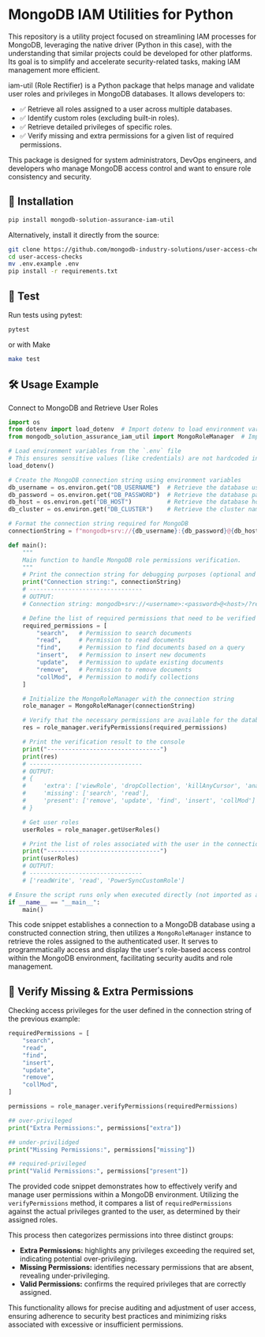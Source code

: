 # MongoDB IAM Utilities for Python
This repository is a utility project focused on streamlining IAM processes for MongoDB, leveraging the native driver (Python in this case), with the understanding that similar projects could be developed for other platforms. Its goal is to simplify and accelerate security-related tasks, making IAM management more efficient.

iam-util (Role Rectifier) is a Python package that helps manage and validate user roles and privileges in MongoDB databases. It allows developers to:

- ✅ Retrieve all roles assigned to a user across multiple databases.
- ✅ Identify custom roles (excluding built-in roles).
- ✅ Retrieve detailed privileges of specific roles.
- ✅ Verify missing and extra permissions for a given list of required permissions.

This package is designed for system administrators, DevOps engineers, and developers who manage MongoDB access control and want to ensure role consistency and security.

## 📌 Installation

```sh
pip install mongodb-solution-assurance-iam-util
```

Alternatively, install it directly from the source:

```sh
git clone https://github.com/mongodb-industry-solutions/user-access-checks.git
cd user-access-checks
mv .env.example .env
pip install -r requirements.txt
```
## 🔬 Test
Run tests using pytest:
```sh
pytest
```
or with Make
```sh
make test
```

## 🛠 Usage Example
Connect to MongoDB and Retrieve User Roles

```python
import os
from dotenv import load_dotenv  # Import dotenv to load environment variables
from mongodb_solution_assurance_iam_util import MongoRoleManager  # Import the custom role manager

# Load environment variables from the `.env` file
# This ensures sensitive values (like credentials) are not hardcoded in the script.
load_dotenv()

# Create the MongoDB connection string using environment variables
db_username = os.environ.get("DB_USERNAME")  # Retrieve the database username
db_password = os.environ.get("DB_PASSWORD")  # Retrieve the database password
db_host = os.environ.get("DB_HOST")          # Retrieve the database host
db_cluster = os.environ.get("DB_CLUSTER")    # Retrieve the cluster name

# Format the connection string required for MongoDB
connectionString = f"mongodb+srv://{db_username}:{db_password}@{db_host}/?retryWrites=true&w=majority&appName={db_cluster}"

def main():
    """
    Main function to handle MongoDB role permissions verification.
    """
    # Print the connection string for debugging purposes (optional and for testing purpose only).
    print("Connection string:", connectionString)
    # --------------------------------
    # OUTPUT:
    # Connection string: mongodb+srv://<username>:<password>@<host>/?retryWrites=true&w=majority&appName=<cluster>

    # Define the list of required permissions that need to be verified
    required_permissions = [
        "search",   # Permission to search documents
        "read",     # Permission to read documents
        "find",     # Permission to find documents based on a query
        "insert",   # Permission to insert new documents
        "update",   # Permission to update existing documents
        "remove",   # Permission to remove documents
        "collMod",  # Permission to modify collections
    ]

    # Initialize the MongoRoleManager with the connection string
    role_manager = MongoRoleManager(connectionString)

    # Verify that the necessary permissions are available for the database
    res = role_manager.verifyPermissions(required_permissions)

    # Print the verification result to the console
    print("--------------------------------")
    print(res)
    # --------------------------------
    # OUTPUT:
    # {
    #     'extra': ['viewRole', 'dropCollection', 'killAnyCursor', 'analyze'],
    #     'missing': ['search', 'read'],
    #     'present': ['remove', 'update', 'find', 'insert', 'collMod']
    # }

    # Get user roles
    userRoles = role_manager.getUserRoles()

    # Print the list of roles associated with the user in the connection string
    print("--------------------------------")
    print(userRoles)
    # OUTPUT:
    # --------------------------------
    # ['readWrite', 'read', 'PowerSyncCustomRole']

# Ensure the script runs only when executed directly (not imported as a module)
if __name__ == "__main__":
    main()
```
This code snippet establishes a connection to a MongoDB database using a constructed connection string, then utilizes a `MongoRoleManager` instance to retrieve the roles assigned to the authenticated user. It serves to programmatically access and display the user's role-based access control within the MongoDB environment, facilitating security audits and role management.


## 🚀 Verify Missing & Extra Permissions
Checking access privileges for the user defined in the connection string of the previous example:

```python
requiredPermissions = [
    "search",
    "read",
    "find",
    "insert",
    "update",
    "remove",
    "collMod",
]

permissions = role_manager.verifyPermissions(requiredPermissions)

## over-privileged
print("Extra Permissions:", permissions["extra"])

## under-privilidged
print("Missing Permissions:", permissions["missing"])

## required-privileged
print("Valid Permissions:", permissions["present"])
```

The provided code snippet demonstrates how to effectively verify and manage user permissions within a MongoDB environment. Utilizing the `verifyPermissions` method, it compares a list of `requiredPermissions` against the actual privileges granted to the user, as determined by their assigned roles. 

This process then categorizes permissions into three distinct groups: 
- **Extra Permissions:** highlights any privileges exceeding the required set, indicating potential over-privileging.
- **Missing Permissions:** identifies necessary permissions that are absent, revealing under-privileging.
- **Valid Permissions:** confirms the required privileges that are correctly assigned. 

This functionality allows for precise auditing and adjustment of user access, ensuring adherence to security best practices and minimizing risks associated with excessive or insufficient permissions.